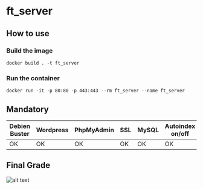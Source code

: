 # ft_server

## How to use

### Build the image

`docker build . -t ft_server`

### Run the container

`docker run -it -p 80:80 -p 443:443 --rm ft_server --name ft_server`

## Mandatory

| Debien Buster | Wordpress | PhpMyAdmin | SSL | MySQL | Autoindex on/off |
|----|----|----|----|----|----|
| OK | OK | OK | OK | OK | OK |

## Final Grade
![alt text](https://image.prntscr.com/image/-U6rw2XcRAysPSdUk2uGhQ.png)

